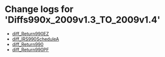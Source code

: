 # Change logs for 'Diffs990x_2009v1.3_TO_2009v1.4'

* [diff_Return990EZ](diff_Return990EZ.xsd.html)
* [diff_IRS990ScheduleA](diff_IRS990ScheduleA.xsd.html)
* [diff_Return990](diff_Return990.xsd.html)
* [diff_Return990PF](diff_Return990PF.xsd.html)
